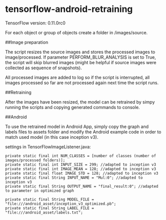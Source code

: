 # tensorflow-android-retraining

TensorFlow version: 0.11.0rc0

For each object or group of objects create a folder in /images/source.

##Image preparation

The script resizes the source images and stores the processed images to image/processed. If parameter PERFORM_BLUR_ANALYSIS is set to True, the script will skip blurred images (might be helpful if source images were collected as sequence of snapshots).

All processed images are added to log so if the script is interrupted, all images processed so far are not processed again next time the script runs.

##Retraining

After the images have been resized, the model can be retrained by simpy running the scripts and copying generated commands to console.

##Android

To use the retrained model in Android App, simply copy the graph and labels files to assets folder and modify the Android example code in order to match used model (in this case inception v3).

settings in TensorFlowImageListener.java:
```
private static final int NUM_CLASSES = [number of classes (number of images/processed folders)];
private static final int INPUT_SIZE = 299; //adapted to inception v3
private static final int IMAGE_MEAN = 128; //adapted to inception v3
private static final float IMAGE_STD = 128; //adapted to inception v3
private static final String INPUT_NAME = "Mul:0"; //adapted to inception v3
private static final String OUTPUT_NAME = "final_result:0"; //adapted to parameter in optimized graph

private static final String MODEL_FILE = "file:///android_asset/inception_v3_optimized.pb";
private static final String LABEL_FILE = "file:///android_asset/labels.txt";
```



